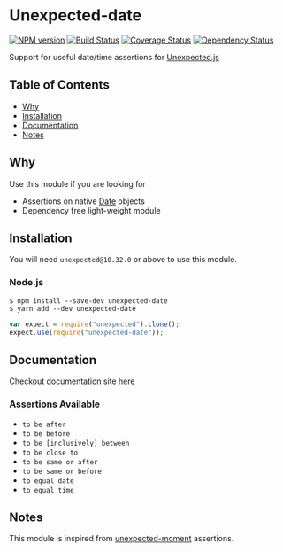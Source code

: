 # Unexpected-date

[![NPM version](https://badge.fury.io/js/unexpected-date.svg)](http://badge.fury.io/js/unexpected-date)
[![Build Status](https://travis-ci.org/sushantdhiman/unexpected-date.svg?branch=master)](https://travis-ci.org/sushantdhiman/unexpected-date)
[![Coverage Status](https://coveralls.io/repos/sushantdhiman/unexpected-date/badge.svg)](https://coveralls.io/r/sushantdhiman/unexpected-date)
[![Dependency Status](https://david-dm.org/sushantdhiman/unexpected-date.svg)](https://david-dm.org/sushantdhiman/unexpected-date)

Support for useful date/time assertions for
[Unexpected.js](https://github.com/unexpectedjs/unexpected)

## Table of Contents

- [Why](#why)
- [Installation](#installation)
- [Documentation](#documentation)
- [Notes](#notes)

## Why

Use this module if you are looking for

- Assertions on native [Date](https://developer.mozilla.org/en/docs/Web/JavaScript/Reference/Global_Objects/Date) objects
- Dependency free light-weight module

## Installation

You will need `unexpected@10.32.0` or above to use this module.

### Node.js

```
$ npm install --save-dev unexpected-date
$ yarn add --dev unexpected-date
```

```javascript
var expect = require("unexpected").clone();
expect.use(require("unexpected-date"));
```

## Documentation

Checkout documentation site [here](http://sushantdhiman.com/projects/unexpected-date/)

### Assertions Available

- `to be after`
- `to be before`
- `to be [inclusively] between`
- `to be close to`
- `to be same or after`
- `to be same or before`
- `to equal date`
- `to equal time`

## Notes

This module is inspired from [unexpected-moment](https://github.com/unexpectedjs/unexpected-moment) assertions.
